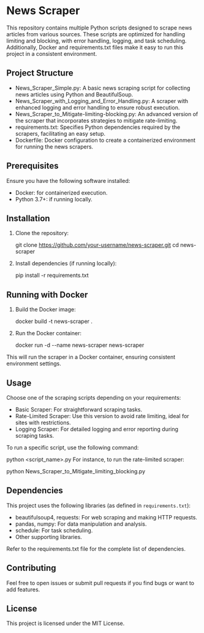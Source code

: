 # News Scraper

This repository contains multiple Python scripts designed to scrape news articles from various sources. These scripts are optimized for handling limiting and blocking, with error handling, logging, and task scheduling. Additionally, Docker and requirements.txt files make it easy to run this project in a consistent environment.

## Project Structure

- News_Scraper_Simple.py: A basic news scraping script for collecting news articles using Python and BeautifulSoup.
- News_Scraper_with_Logging_and_Error_Handling.py: A scraper with enhanced logging and error handling to ensure robust execution.
- News_Scraper_to_Mitigate-limiting-blocking.py: An advanced version of the scraper that incorporates strategies to mitigate rate-limiting.
- requirements.txt: Specifies Python dependencies required by the scrapers, facilitating an easy setup.
- Dockerfile: Docker configuration to create a containerized environment for running the news scrapers.

## Prerequisites

Ensure you have the following software installed:

- Docker: for containerized execution.
- Python 3.7+: if running locally.

## Installation

1. Clone the repository:
   
   git clone https://github.com/your-username/news-scraper.git
   cd news-scraper
   
2. Install dependencies (if running locally):
   
   pip install -r requirements.txt
   
## Running with Docker

1. Build the Docker image:
   
   docker build -t news-scraper .
   
2. Run the Docker container:
   
   docker run -d --name news-scraper news-scraper
   
This will run the scraper in a Docker container, ensuring consistent environment settings.

## Usage

Choose one of the scraping scripts depending on your requirements:

- Basic Scraper: For straightforward scraping tasks.
- Rate-Limited Scraper: Use this version to avoid rate limiting, ideal for sites with restrictions.
- Logging Scraper: For detailed logging and error reporting during scraping tasks.

To run a specific script, use the following command:

python <script_name>.py
For instance, to run the rate-limited scraper:

python News_Scraper_to_Mitigate_limiting_blocking.py

## Dependencies

This project uses the following libraries (as defined in `requirements.txt`):

- beautifulsoup4, requests: For web scraping and making HTTP requests.
- pandas, numpy: For data manipulation and analysis.
- schedule: For task scheduling.
- Other supporting libraries.

Refer to the requirements.txt file for the complete list of dependencies.

## Contributing

Feel free to open issues or submit pull requests if you find bugs or want to add features.

## License

This project is licensed under the MIT License.